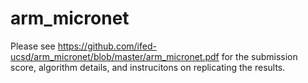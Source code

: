# arm_micronet

Please see https://github.com/ifed-ucsd/arm_micronet/blob/master/arm_micronet.pdf for the submission score, algorithm details, and instrucitons on replicating the results.

